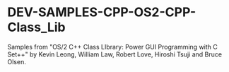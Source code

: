 DEV-SAMPLES-CPP-OS2-CPP-Class_Lib
=================================

Samples from "OS/2 C++ Class LIbrary: Power GUI Programming with C Set++" by Kevin Leong, William Law, Robert Love, Hiroshi Tsuji and Bruce Olsen.
